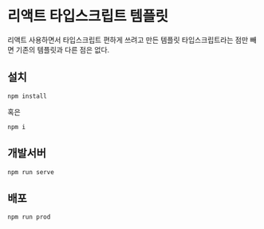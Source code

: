 # 리액트 타입스크립트 템플릿
리액트 사용하면서 타입스크립트 편하게 쓰려고 만든 템플릿 타입스크립트라는 점만 빼면 기존의 템플릿과 다른 점은 없다.

## 설치
```
npm install
```
혹은
```
npm i
```
## 개발서버
```
npm run serve
```
## 배포
```
npm run prod
```
